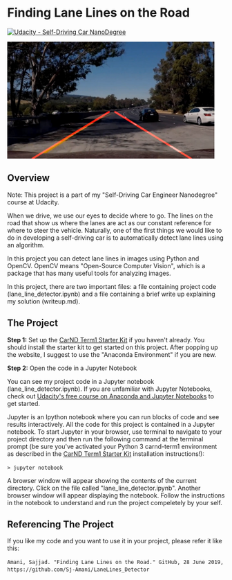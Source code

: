 # **Finding Lane Lines on the Road** 
[![Udacity - Self-Driving Car NanoDegree](https://s3.amazonaws.com/udacity-sdc/github/shield-carnd.svg)](http://www.udacity.com/drive)

<img src="test_images_output/line_Challenge.png" width="480" alt="ChallengeImage" />

Overview
---
Note: This project is a part of my "Self-Driving Car Engineer Nanodegree" course at Udacity.  

When we drive, we use our eyes to decide where to go.  The lines on the road that show us where the lanes are act as our constant reference for where to steer the vehicle.  Naturally, one of the first things we would like to do in developing a self-driving car is to automatically detect lane lines using an algorithm.

In this project you can detect lane lines in images using Python and OpenCV.  OpenCV means "Open-Source Computer Vision", which is a package that has many useful tools for analyzing images.  

In this project, there are two important files: a file containing project code (lane_line_detector.ipynb) and a file containing a brief write up explaining my solution (writeup.md).


The Project
---

**Step 1:** Set up the [CarND Term1 Starter Kit](https://github.com/udacity/CarND-Term1-Starter-Kit/blob/master/README.md) if you haven't already. You should install the starter kit to get started on this project. After popping up the website, I suggest to use the "Anaconda Environment" if you are new.

**Step 2:** Open the code in a Jupyter Notebook

You can see my project code in a Jupyter notebook (lane_line_detector.ipynb).  If you are unfamiliar with Jupyter Notebooks, check out [Udacity's free course on Anaconda and Jupyter Notebooks](https://classroom.udacity.com/courses/ud1111) to get started.

Jupyter is an Ipython notebook where you can run blocks of code and see results interactively.  All the code for this project is contained in a Jupyter notebook. To start Jupyter in your browser, use terminal to navigate to your project directory and then run the following command at the terminal prompt (be sure you've activated your Python 3 carnd-term1 environment as described in the [CarND Term1 Starter Kit](https://github.com/udacity/CarND-Term1-Starter-Kit/blob/master/README.md) installation instructions!):

`> jupyter notebook`

A browser window will appear showing the contents of the current directory.  Click on the file called "lane_line_detector.ipynb".  Another browser window will appear displaying the notebook.  Follow the instructions in the notebook to understand and run the project compeletely by your self.  

Referencing The Project
---
If you like my code and you want to use it in your project, please refer it like this:

`Amani, Sajjad. "Finding Lane Lines on the Road." GitHub, 28 June 2019, https://github.com/Sj-Amani/LaneLines_Detector`


